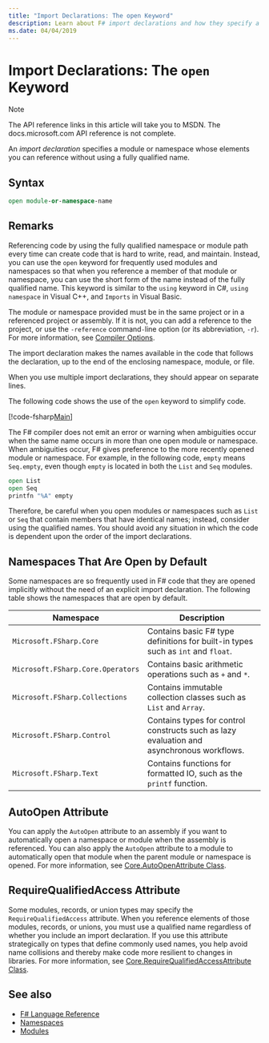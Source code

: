 ```yaml
---
title: "Import Declarations: The open Keyword"
description: Learn about F# import declarations and how they specify a module or namespace whose elements you can reference without using a fully qualified name.
ms.date: 04/04/2019
---
```

# Import Declarations: The `open` Keyword

> [!NOTE]
> The API reference links in this article will take you to MSDN.  The docs.microsoft.com API reference is not complete.

An *import declaration* specifies a module or namespace whose elements you can reference without using a fully qualified name.

## Syntax

```fsharp
open module-or-namespace-name
```

## Remarks

Referencing code by using the fully qualified namespace or module path every time can create code that is hard to write, read, and maintain. Instead, you can use the `open` keyword for frequently used modules and namespaces so that when you reference a member of that module or namespace, you can use the short form of the name instead of the fully qualified name. This keyword is similar to the `using` keyword in C#, `using namespace` in Visual C++, and `Imports` in Visual Basic.

The module or namespace provided must be in the same project or in a referenced project or assembly. If it is not, you can add a reference to the project, or use the `-reference` command`-`line option (or its abbreviation, `-r`). For more information, see [Compiler Options](compiler-options.md).

The import declaration makes the names available in the code that follows the declaration, up to the end of the enclosing namespace, module, or file.

When you use multiple import declarations, they should appear on separate lines.

The following code shows the use of the `open` keyword to simplify code.

[!code-fsharp[Main](~/samples/snippets/fsharp/lang-ref-2/snippet6801.fs)]

The F# compiler does not emit an error or warning when ambiguities occur when the same name occurs in more than one open module or namespace. When ambiguities occur, F# gives preference to the more recently opened module or namespace. For example, in the following code, `empty` means `Seq.empty`, even though `empty` is located in both the `List` and `Seq` modules.

```fsharp
open List
open Seq
printfn "%A" empty
```

Therefore, be careful when you open modules or namespaces such as `List` or `Seq` that contain members that have identical names; instead, consider using the qualified names. You should avoid any situation in which the code is dependent upon the order of the import declarations.

## Namespaces That Are Open by Default

Some namespaces are so frequently used in F# code that they are opened implicitly without the need of an explicit import declaration. The following table shows the namespaces that are open by default.

|Namespace|Description|
|---------|-----------|
|`Microsoft.FSharp.Core`|Contains basic F# type definitions for built-in types such as `int` and `float`.|
|`Microsoft.FSharp.Core.Operators`|Contains basic arithmetic operations such as `+` and `*`.|
|`Microsoft.FSharp.Collections`|Contains immutable collection classes such as `List` and `Array`.|
|`Microsoft.FSharp.Control`|Contains types for control constructs such as lazy evaluation and asynchronous workflows.|
|`Microsoft.FSharp.Text`|Contains functions for formatted IO, such as the `printf` function.|

## AutoOpen Attribute

You can apply the `AutoOpen` attribute to an assembly if you want to automatically open a namespace or module when the assembly is referenced. You can also apply the `AutoOpen` attribute to a module to automatically open that module when the parent module or namespace is opened. For more information, see [Core.AutoOpenAttribute Class](https://msdn.microsoft.com/visualfsharpdocs/conceptual/core.autoopenattribute-class-%5bfsharp%5d).

## RequireQualifiedAccess Attribute

Some modules, records, or union types may specify the `RequireQualifiedAccess` attribute. When you reference elements of those modules, records, or unions, you must use a qualified name regardless of whether you include an import declaration. If you use this attribute strategically on types that define commonly used names, you help avoid name collisions and thereby make code more resilient to changes in libraries. For more information, see [Core.RequireQualifiedAccessAttribute Class](https://msdn.microsoft.com/visualfsharpdocs/conceptual/core.requirequalifiedaccessattribute-class-%5Bfsharp%5D).

## See also

- [F# Language Reference](index.md)
- [Namespaces](namespaces.md)
- [Modules](modules.md)
